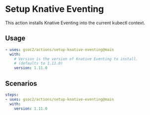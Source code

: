 # Setup Knative Eventing

This action installs Knative Eventing into the current kubectl context.

## Usage

```yaml
- uses: gsoc2/actions/setup-knative-eventing@main
  with:
    # Version is the version of Knative Eventing to install.
    # (defaults to 1.11.0)
    version: 1.11.0
```

## Scenarios

```yaml
steps:
- uses: gsoc2/actions/setup-knative-eventing@main
  with:
    version: 1.11.0
```
